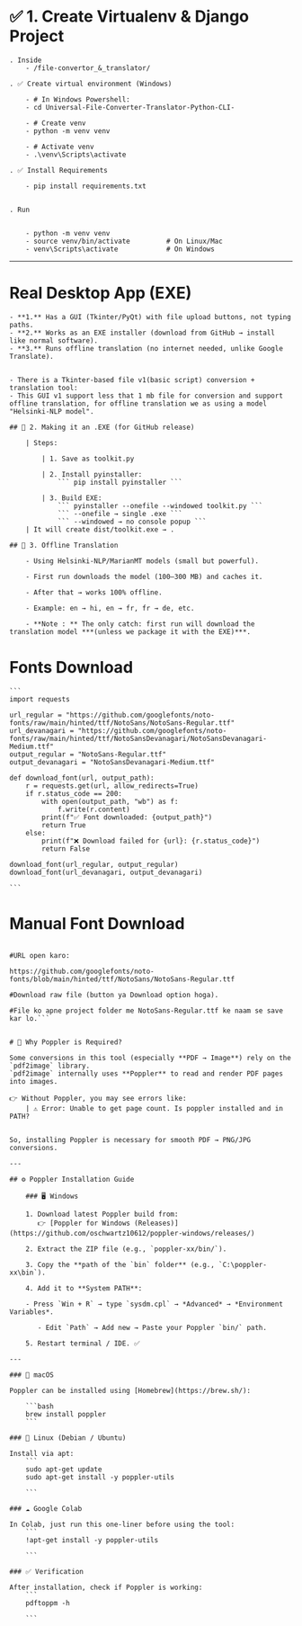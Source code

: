 
# ✅ 1. Create Virtualenv & Django Project

	. Inside
		- /file-convertor_&_translator/
		
	. ✅ Create virtual environment (Windows)
		
		- # In Windows Powershell:
		- cd Universal-File-Converter-Translator-Python-CLI-

		- # Create venv
		- python -m venv venv

		- # Activate venv
		- .\venv\Scripts\activate

	. ✅ Install Requirements

		- pip install requirements.txt

	
	. Run
	
	
		- python -m venv venv
		- source venv/bin/activate         # On Linux/Mac
		- venv\Scripts\activate            # On Windows

---

# Real Desktop App (EXE)

	
	- **1.** Has a GUI (Tkinter/PyQt) with file upload buttons, not typing paths. 
	- **2.** Works as an EXE installer (download from GitHub → install like normal software).
	- **3.** Runs offline translation (no internet needed, unlike Google Translate).
	

	- There is a Tkinter-based file v1(basic script) conversion + translation tool:
	- This GUI v1 support less that 1 mb file for conversion and support offline translation, for offline translation we as using a model "Helsinki-NLP model".
	
	## 🔹 2. Making it an .EXE (for GitHub release)

		| Steps:

			| 1. Save as toolkit.py

			| 2. Install pyinstaller:
				``` pip install pyinstaller ```
	
			| 3. Build EXE:
				``` pyinstaller --onefile --windowed toolkit.py	```
				``` --onefile → single .exe ```
				``` --windowed → no console popup ```
		| It will create dist/toolkit.exe → .
	
	## 🔹 3. Offline Translation
	
		- Using Helsinki-NLP/MarianMT models (small but powerful).
		
		- First run downloads the model (100–300 MB) and caches it.
		
		- After that → works 100% offline.
		
		- Example: en → hi, en → fr, fr → de, etc.
		
		- **Note : ** The only catch: first run will download the translation model ***(unless we package it with the EXE)***.
		

# Fonts Download

	```
	import requests

	url_regular = "https://github.com/googlefonts/noto-fonts/raw/main/hinted/ttf/NotoSans/NotoSans-Regular.ttf"
	url_devanagari = "https://github.com/googlefonts/noto-fonts/raw/main/hinted/ttf/NotoSansDevanagari/NotoSansDevanagari-Medium.ttf"
	output_regular = "NotoSans-Regular.ttf"
	output_devanagari = "NotoSansDevanagari-Medium.ttf"

	def download_font(url, output_path):
		r = requests.get(url, allow_redirects=True)
		if r.status_code == 200:
			with open(output_path, "wb") as f:
				f.write(r.content)
			print(f"✅ Font downloaded: {output_path}")
			return True
		else:
			print(f"❌ Download failed for {url}: {r.status_code}")
			return False

	download_font(url_regular, output_regular)
	download_font(url_devanagari, output_devanagari)

	```
# Manual Font Download

``` # Browser open karo.

#URL open karo:

https://github.com/googlefonts/noto-fonts/blob/main/hinted/ttf/NotoSans/NotoSans-Regular.ttf

#Download raw file (button ya Download option hoga).

#File ko apne project folder me NotoSans-Regular.ttf ke naam se save kar lo.```


# 📌 Why Poppler is Required?

Some conversions in this tool (especially **PDF → Image**) rely on the `pdf2image` library.  
`pdf2image` internally uses **Poppler** to read and render PDF pages into images.  

👉 Without Poppler, you may see errors like:  
	| ⚠️ Error: Unable to get page count. Is poppler installed and in PATH?


So, installing Poppler is necessary for smooth PDF → PNG/JPG conversions.

---

## ⚙️ Poppler Installation Guide

	### 🖥 Windows
	
	1. Download latest Poppler build from:  
	   👉 [Poppler for Windows (Releases)](https://github.com/oschwartz10612/poppler-windows/releases/)
	   
	2. Extract the ZIP file (e.g., `poppler-xx/bin/`).
	
	3. Copy the **path of the `bin` folder** (e.g., `C:\poppler-xx\bin`).
	
	4. Add it to **System PATH**:  
	
	- Press `Win + R` → type `sysdm.cpl` → *Advanced* → *Environment Variables*.  

	   - Edit `Path` → Add new → Paste your Poppler `bin/` path.  
	
	5. Restart terminal / IDE. ✅

---

### 🍏 macOS

Poppler can be installed using [Homebrew](https://brew.sh/):  

	```bash
	brew install poppler
	```

### 🐧 Linux (Debian / Ubuntu)

Install via apt:
	```
	sudo apt-get update
	sudo apt-get install -y poppler-utils

	```

### ☁️ Google Colab

In Colab, just run this one-liner before using the tool:
	```
	!apt-get install -y poppler-utils

	```

### ✅ Verification

After installation, check if Poppler is working:
	```
	pdftoppm -h

	```

